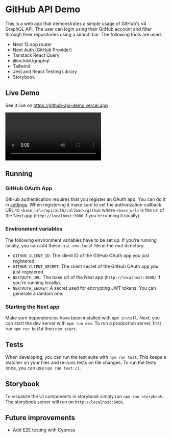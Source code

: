 # GitHub API Demo

This is a web app that demonstrates a simple usage of GitHub's v4 GraphQL API. The user can login using their GitHub account and filter through their repositories using a search bar. The following tools are used:

- Next 13 app router
- Next Auth (GitHub Provider)
- Tanstack React Query
- @octokit/graphql
- Tailwind
- Jest and React Testing Library
- Storybook

## Live Demo

See it live on https://github-api-demo.vercel.app

![](docs/demo.mp4)

## Running

### GitHub OAuth App

GitHub authentication requires that you register an OAuth app. You can do it in [settings](https://github.com/settings/applications/new). When registering it make sure to set the authorization callback URL to `<base_url>/api/auth/callback/github` where `<base_url>` is the url of the Next app (`http://localhost:3000` if you're running it locally).

### Environment variables

The following environment variables have to be set up. If you're running locally, you can add these in a `.env.local` file in the root directory.

- `GITHUB_CLIENT_ID`: The client ID of the GitHub OAuth app you just registered.
- `GITHUB_CLIENT_SECRET`: The client secret of the GitHub OAuth app you just registered.
- `NEXTAUTH_URL`: The base url of the Next app (`http://localhost:3000/` if you're running locally).
- `NEXTAUTH_SECRET`: A secret used for encrypting JWT tokens. You can generate a random one.

### Starting the Next app

Make sure dependencies have been installed with `npm install`. Next, you can start the dev server with `npm run dev`. To run a production server, first run `npm run build` then `npm start`.

## Tests

When developing, you can run the test suite with `npm run test`. This keeps a watcher on your files and re-runs tests on file changes. To run the tests once, you can use `npm run test:ci`.

## Storybook

To visualize the UI components in storybook simply run `npm run storybook`. The storybook server will run on `http://localhost:6006`.

## Future improvements

- Add E2E testing with Cypress
